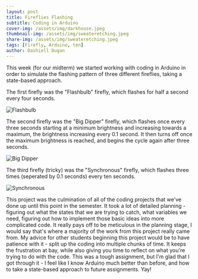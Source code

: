 ```yaml
---
layout: post
title: Fireflies Flashing
subtitle: Coding in Arduino
cover-img: /assets/img/darkhouse.jpeg
thumbnail-img: /assets/img/sweateretching.jpeg
share-img: /assets/img/sweateretching.jpeg
tags: [Firefly, Arduino, ten]
author: Dashiell Dugan
---
```


This week (for our midterm) we started working with coding in Arduino in order to simulate the flashing pattern of three different fireflies, taking a state-based approach.

The first firefly was the "Flashbulb" firefly, which flashes for half a second every four seconds.

![Flashbulb](https://dashielldugan.github.io/assets/img/flashbulb.jpeg)

The second firefly was the "Big Dipper" firefly, which flashes once every three seconds starting at a minimum brightness and increasing towards a maximum, the brightness increasing every 0.1 second. It then turns off once the maximum brightness is reached, and begins the cycle again after three seconds.

![Big Dipper](https://dashielldugan.github.io/assets/img/bigdipper.jpeg)

The third firefly (tricky) was the "Synchronous" firefly, which flashes three times (seperated by 0.1 seconds) every ten seconds. 

![Synchronous](https://dashielldugan.github.io/assets/img/synchronous.jpeg)

This project was the culmination of all of the coding projects that we've done up until this point in the semester. It took a lot of detailed planning - figuring out what the states that we are trying to catch, what variables we need, figuring out how to implement those basic ideas into more complicated code. It really pays off to be meticulous in the planning stage, I would say that's where a majority of the work from this project really came from. My advice for other students beginning this project would be to have patience with it - split up the coding into multiple chunks of time. It keeps the frustration at bay, while also giving you time to reflect on what you're trying to do with the code. This was a tough assignment, but I'm glad that I got through it - I feel like I know Arduino much better than before, and how to take a state-based approach to future assignments. Yay!
